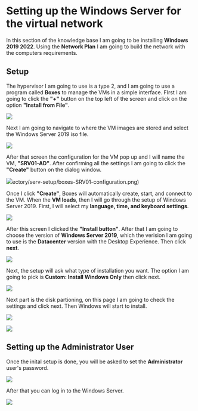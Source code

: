 # Setting up the Windows Server for the virtual network

In this section of the knowledge base I am going to be installing **Windows 2019 2022**. Using the **Network Plan** I am going to build the network with the computers requirements. 

## Setup

The hypervisor I am going to use is a type 2, and I am going to use a program called **Boxes** to manage the VMs in a simple interface. FIrst I am going to click the **"+"** button on the top left of the screen and click on the option **"Install from File"**.

![](https://thatdigitalguy.github.io/knowledge-base/Media/Active%20Directory/serv-setup/boxes-install-file.png)

Next I am going to navigate to where the VM images are stored and select the Windows Server 2019 iso file.

![](https://thatdigitalguy.github.io/knowledge-base/Media/Active%20Directory/serv-setup/boxes-install-from-file.png)

After that screen the configuration for the VM pop up and I will name the VM, **"SRV01-AD"**. After confirming all the settings I am going to click the **"Create"** button on the dialog window.

![](/home/rhysm/.config/marktext/images/2024-02-28-08-25-11-image.png)ectory/serv-setup/boxes-SRV01-configuration.png)

Once I click **"Create"**, Boxes will automatically create, start, and connect to the VM. When the **VM loads**, then I will go through the setup of Windows Server 2019. First, I will select my **language, time, and keyboard settings**.

![](https://thatdigitalguy.github.io/knowledge-base/Media/Active%20Directory/serv-setup/SRV01-setup-lang.png)

After this screen I clicked the **"Install button"**. After that I am going to choose the version of **Windows Server 2019**, which the verision I am going to use is the **Datacenter** version with the Desktop Experience. Then click **next**.

![](https://thatdigitalguy.github.io/knowledge-base/Media/Active%20Directory/serv-setup/SRV01-setup-version.png)

Next, the setup will ask what type of installation you want. The option I am going to pick is **Custom: Install Windows Only** then click next.

![](https://thatdigitalguy.github.io/knowledge-base/Media/Active%20Directory/serv-setup/SRV01-setup-install-type.png)

Next part is the disk partioning, on this page I am going to check the settings and click next. Then Windows will start to install.

![](https://thatdigitalguy.github.io/knowledge-base/Media/Active%20Directory/serv-setup/SRV01-setup-disks.png)

![](https://thatdigitalguy.github.io/knowledge-base/Media/Active%20Directory/serv-setup/SRV01-setup-installing.png)

## Setting up the Administrator User

Once the inital setup is done, you will be asked to set the **Administrator** user's password. 

![](https://thatdigitalguy.github.io/knowledge-base/Media/Active%20Directory/serv-setup/SRV01-setup-admin-pass.png)



After that you can log in to the Windows Server.

![](https://thatdigitalguy.github.io/knowledge-base/Media/Active%20Directory/serv-setup/SRV01-system-login.png)
